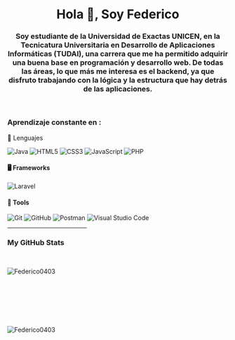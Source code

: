 <h1 align="center">Hola 👋, Soy Federico</h1>

<h3 align="center">Soy estudiante de la Universidad de Exactas UNICEN, en la Tecnicatura Universitaria en Desarrollo de Aplicaciones Informáticas (TUDAI), una carrera que me ha permitido adquirir una buena base en programación y desarrollo web. De todas las áreas, lo que más me interesa es el backend, ya que disfruto trabajando con la lógica y la estructura que hay detrás de las aplicaciones.
</h3>




<br>
<h3 align="left">Aprendizaje constante en :</h3>
🔧 Lenguajes


![Java](https://img.shields.io/badge/java-%23ED8B00.svg?style=for-the-badge&logo=openjdk&logoColor=white)
![HTML5](https://img.shields.io/badge/html5-%23E34F26.svg?style=for-the-badge&logo=html5&logoColor=white)
![CSS3](https://img.shields.io/badge/css3-%231572B6.svg?style=for-the-badge&logo=css3&logoColor=white)
![JavaScript](https://img.shields.io/badge/JavaScript-%23323330.svg?style=for-the-badge&logo=javascript&logoColor=F7DF1E)
![PHP](https://img.shields.io/badge/PHP-%23777BB4.svg?style=for-the-badge&logo=php&logoColor=white)

#### 🖥️ Frameworks

![Laravel](https://img.shields.io/badge/Laravel-%23FF2D20.svg?style=for-the-badge&logo=laravel&logoColor=white)

#### 🔧 Tools

![Git](https://img.shields.io/badge/git-%23F05033.svg?style=for-the-badge&logo=git&logoColor=white)
![GitHub](https://img.shields.io/badge/github-%23121011.svg?style=for-the-badge&logo=github&logoColor=white)
![Postman](https://img.shields.io/badge/Postman-%23FF6C37.svg?style=for-the-badge&logo=postman&logoColor=white)
![Visual Studio Code](https://img.shields.io/badge/Visual%20Studio%20Code-0078d7.svg?style=for-the-badge&logo=visual-studio-code&logoColor=white)

<hr width="36%" >

<h3>My GitHub Stats</h3>

<br>


<p>
  <img align="left" src="https://github-readme-stats.vercel.app/api/top-langs?username=Federico0403&show_icons=true&theme=dark&locale=en&layout=compact" alt="Federico0403" />
</p>

<br><br><br><br><br><br><br>

<p>
  <img align="left" src="https://github-readme-stats.vercel.app/api?username=Federico0403&show_icons=true&theme=dark&locale=en" alt="Federico0403" />
</p>

<br><br><br><br><br><br><br><br><br><br>

